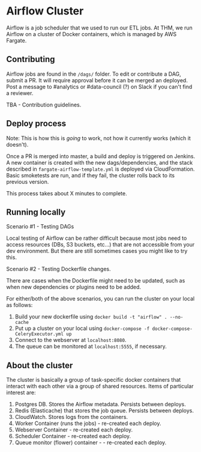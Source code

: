 # Airflow Cluster

Airflow is a job scheduler that we used to run our ETL jobs.  At THM, we run Airflow on a cluster of Docker containers, which is managed by AWS Fargate.

## Contributing

Airflow jobs are found in the `/dags/` folder.  To edit or contribute a DAG, submit a PR.  It will require approval before it can be merged an deployed.  Post a message to #analytics or #data-council (?) on Slack if you can't find a reviewer.

TBA - Contribution guidelines.

## Deploy process

Note:  This is how this is *going* to work, not how it currently works (which it doesn't).

Once a PR is merged into master, a build and deploy is triggered on Jenkins.  A new container is created with the new dags/dependencies, and the stack described in `fargate-airflow-template.yml` is deployed via CloudFormation.  Basic smoketests are run, and if they fail, the cluster rolls back to its previous version.

This process takes about X minutes to complete.

## Running locally

Scenario #1 - Testing DAGs

Local testing of Airflow can be rather difficult because most jobs need to access resources (DBs, S3 buckets, etc...) that are not accessible from your dev environment.  But there are still sometimes cases you might like to try this.

Scenario #2 - Testing Dockerfile changes.

There are cases when the Dockerfile might need to be updated, such as when new dependencies or plugins need to be added.   

For either/both of the above scenarios, you can run the cluster on your local as follows:

1.  Build your new dockerfile using `docker build -t "airflow" . --no-cache`
2.  Put up a cluster on your local using `docker-compose -f docker-compose-CeleryExecutor.yml up`
3.  Connect to the webserver at `localhost:8080`.  
4.  The queue can be monitored at `localhost:5555`, if necessary. 

## About the cluster

The cluster is basically a group of task-specific docker containers that interact with each other via a group of shared resources.  Items of particular interest are:

1.  Postgres DB.  Stores the Airflow metadata.  Persists between deploys. 
2.  Redis (Elasticache) that stores the job queue.  Persists between deploys.  
3.  CloudWatch.  Stores logs from the containers.
3.  Worker Container (runs the jobs) - re-created each deploy.
4.  Webserver Container - re-created each deploy.
5.  Scheduler Container - re-created each deploy.
6.  Queue monitor (flower) container - - re-created each deploy.